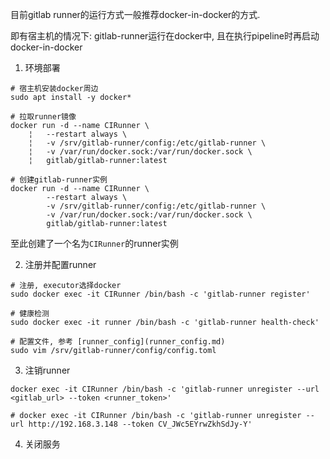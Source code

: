目前gitlab runner的运行方式一般推荐docker-in-docker的方式.

即有宿主机的情况下: gitlab-runner运行在docker中, 且在执行pipeline时再启动docker-in-docker

1. 环境部署

```shell
# 宿主机安装docker周边
sudo apt install -y docker*

# 拉取runner镜像
docker run -d --name CIRunner \
    ¦   --restart always \
    ¦   -v /srv/gitlab-runner/config:/etc/gitlab-runner \
    ¦   -v /var/run/docker.sock:/var/run/docker.sock \
    ¦   gitlab/gitlab-runner:latest

# 创建gitlab-runner实例
docker run -d --name CIRunner \
        --restart always \
        -v /srv/gitlab-runner/config:/etc/gitlab-runner \
        -v /var/run/docker.sock:/var/run/docker.sock \
        gitlab/gitlab-runner:latest
```

至此创建了一个名为`CIRunner`的runner实例


2. 注册并配置runner

```shell
# 注册, executor选择docker
sudo docker exec -it CIRunner /bin/bash -c 'gitlab-runner register'

# 健康检测
sudo docker exec -it runner /bin/bash -c 'gitlab-runner health-check'

# 配置文件, 参考 [runner_config](runner_config.md)
sudo vim /srv/gitlab-runner/config/config.toml 
```

3. 注销runner

```
docker exec -it CIRunner /bin/bash -c 'gitlab-runner unregister --url <gitlab_url> --token <runner_token>'

# docker exec -it CIRunner /bin/bash -c 'gitlab-runner unregister --url http://192.168.3.148 --token CV_JWc5EYrwZkhSdJy-Y'
```


4. 关闭服务
